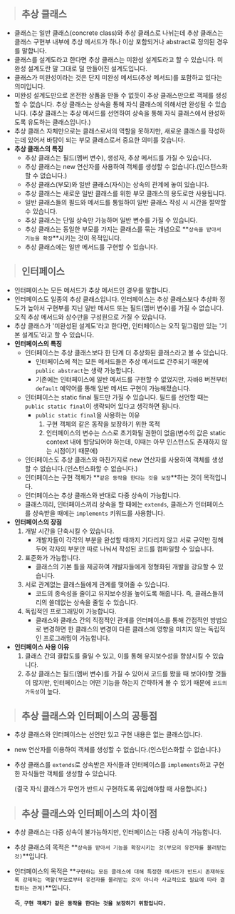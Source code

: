 > ## 추상 클래스



- 클래스는 일반 클래스(concrete class)와 추상 클래스로 나뉘는데 추상 클래스는 클래스 구현부 내부에 추상 메서드가 하나 이상 포함되거나 abstract로 정의된 경우를 말합니다.
- 클래스를 설계도라고 한다면 추상 클래스는 미완성 설계도라고 할 수 있습니다. 미완성 설계도란 말 그대로 덜 만들어진 설계도입니다.
- 클래스가 미완성이라는 것은 단지 미완성 메서드(추상 메서드)를 포함하고 있다는 의미입니다.
- 미완성 설계도만으로 온전한 상품을 만들 수 없듯이 추상 클래스만으로 객체를 생성할 수 없습니다. 추상 클래스는 상속을 통해 자식 클래스에 의해서만 완성될 수 있습니다. (추상 클래스는 추상 메서드를 선언하여 상속을 통해 자식 클래스에서 완성하도록 유도하는 클래스입니다.)
- 추상 클래스 자체만으로는 클래스로서의 역할을 못하지만, 새로운 클래스를 작성하는데 있어서 바탕이 되는 부모 클래스로서 중요한 의미를 갖습니다.
- **추상 클래스의 특징**
  - 추상 클래스는 필드(멤버 변수), 생성자, 추상 메서드를 가질 수 있습니다. 
  - 추상 클래스는 new 연산자를 사용하여 객체를 생성할 수 없습니다.(인스턴스화할 수 없습니다.)
  - 추상 클래스(부모)와 일반 클래스(자식)는 상속의 관계에 놓여 있습니다.
  - 추상 클래스는 새로운 일반 클래스를 위한 부모 클래스의 용도로만 사용됩니다.
  - 일반 클래스들의 필드와 메서드를 통일하여 일반 클래스 작성 시 시간을 절약할 수 있습니다.
  - 추상 클래스는 단일 상속만 가능하며 일반 변수를 가질 수 있습니다.
  - 추상 클래스는 동일한 부모를 가지는 클래스를 묶는 개념으로 **`상속을 받아서 기능을 확장`**시키는 것이 목적입니다.
  - 추상 클래스에는 일반 메서드를 구현할 수 있습니다.





> ## 인터페이스



- 인터페이스는 모든 메서드가 추상 메서드인 경우를 말합니다.
- 인터페이스도 일종의 추상 클래스입니다. 인터페이스는 추상 클래스보다 추상화 정도가 높아서 구현부를 지닌 일반 메서드 또는 필드(멤버 변수)를 가질 수 없습니다. 오직 추상 메서드와 상수만을 구성원으로 가질 수 있습니다.
- 추상 클래스가 '미완성된 설계도'라고 한다면, 인터페이스는 오직 밑그림만 있는 '기본 설계도'라고 할 수 있습니다.
- **인터페이스의 특징**
  - 인터페이스는 추상 클래스보다 한 단계 더 추상화된 클래스라고 볼 수 있습니다.
    - 인터페이스에 적는 모든 메서드들은 추상 메서드로 간주되기 때문에 `public abstract`는 생략 가능합니다.
    - 기존에는 인터페이스에 일반 메서드를 구현할 수 없었지만, 자바8 버전부터 `default` 예약어를 통해 일반 메서드 구현이 가능해졌습니다.
  - 인터페이스는 static final 필드만 가질 수 있습니다. 필드를 선언할 때는 `public static final`이 생략되어 있다고 생각하면 됩니다.
    - `public static final`을 사용하는 이유
      1. 구현 객체의 같은 동작을 보장하기 위한 목적
      2. 인터페이스의 변수는 스스로 초기화될 권한이 없음(변수의 값은 static context 내에 할당되어야 하는데, 이때는 아무 인스턴스도 존재하지 않는 시점이기 때문에)
  - 인터페이스도 추상 클래스와 마찬가지로 new 연산자를 사용하여 객체를 생성할 수 없습니다.(인스턴스화할 수 없습니다.)
  - 인터페이스는 구현 객체가 **`같은 동작을 한다는 것을 보장`**하는 것이 목적입니다.
  - 인터페이스는 추상 클래스와 반대로 다중 상속이 가능합니다.
  - 클래스끼리, 인터페이스끼리 상속을 할 때에는 `extends`, 클래스가 인터페이스를 상속받을 때에는 `implements` 키워드를 사용합니다.
- **인터페이스의 장점**
  1. 개발 시간을 단축시킬 수 있습니다.
     - 개발자들이 각각의 부분을 완성할 때까지 기다리지 않고 서로 규약만 정해두어 각자의 부분만 따로 나눠서 작성된 코드를 컴파일할 수 있습니다.
  2. 표준화가 가능합니다.
     - 클래스의 기본 틀을 제공하여 개발자들에게 정형화된 개발을 강요할 수 있습니다.
  3. 서로 관계없는 클래스들에게 관계를 맺어줄 수 있습니다.
     - 코드의 종속성을 줄이고 유지보수성을 높이도록 해줍니다. 즉, 클래스들끼리의 쓸데없는 상속을 줄일 수 있습니다.
  4. 독립적인 프로그래밍이 가능합니다.
     - 클래스와 클래스 간의 직접적인 관계를 인터페이스를 통해 간접적인 방법으로 변경하면 한 클래스의 변경이 다른 클래스에 영향을 미치지 않는 독립적인 프로그래밍이 가능합니다.
- **인터페이스 사용 이유**
  1. 클래스 간의 결합도를 줄일 수 있고, 이를 통해 유지보수성을 향상시킬 수 있습니다.
  2. 추상 클래스는 필드(멤버 변수)를 가질 수 있어서 코드를 봤을 때 보아야할 것들이 많지만, 인터페이스는 어떤 기능을 하는지 간략하게 볼 수 있기 때문에 `코드의 가독성`이 높다.





> ## 추상 클래스와 인터페이스의 공통점



- 추상 클래스와 인터페이스는 선언만 있고 구현 내용은 없는 클래스입니다.

- new 연산자를 이용하여 객체를 생성할 수 없습니다.(인스턴스화할 수 없습니다.)

- 추상 클래스를 `extends`로 상속받은 자식들과 인터페이스를 `implements`하고 구현한 자식들만 객체를 생성할 수 있습니다.

  (결국 자식 클래스가 무언가 반드시 구현하도록 위임해야할 때 사용합니다.)





> ## 추상 클래스와 인터페이스의 차이점



- 추상 클래스는 다중 상속이 불가능하지만, 인터페이스는 다중 상속이 가능합니다.

- 추상 클래스의 목적은 **`상속을 받아서 기능을 확장시키는 것(부모의 유전자를 물려받는 것)`**입니다.

- 인터페이스의 목적은 **`구현하는 모든 클래스에 대해 특정한 메서드가 반드시 존재하도록 강제하는 역할(부모로부터 유전자를 물려받는 것이 아니라 사교적으로 필요에 따라 결합하는 관계)`**입니다.

  즉, **`구현 객체가 같은 동작을 한다는 것을 보장하기 위함입니다.`**
  
  
